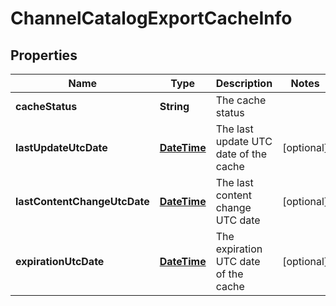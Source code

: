 
# ChannelCatalogExportCacheInfo

## Properties
Name | Type | Description | Notes
------------ | ------------- | ------------- | -------------
**cacheStatus** | **String** | The cache status | 
**lastUpdateUtcDate** | [**DateTime**](DateTime.md) | The last update UTC date of the cache |  [optional]
**lastContentChangeUtcDate** | [**DateTime**](DateTime.md) | The last content change UTC date |  [optional]
**expirationUtcDate** | [**DateTime**](DateTime.md) | The expiration UTC date of the cache |  [optional]



